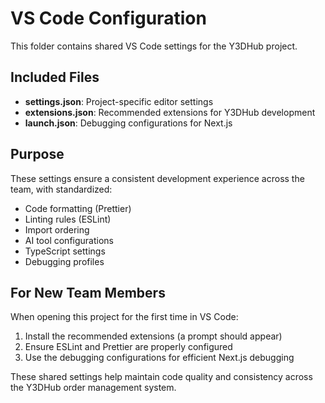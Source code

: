 # VS Code Configuration

This folder contains shared VS Code settings for the Y3DHub project.

## Included Files

- **settings.json**: Project-specific editor settings
- **extensions.json**: Recommended extensions for Y3DHub development
- **launch.json**: Debugging configurations for Next.js

## Purpose

These settings ensure a consistent development experience across the team, with standardized:

- Code formatting (Prettier)
- Linting rules (ESLint)
- Import ordering
- AI tool configurations
- TypeScript settings
- Debugging profiles

## For New Team Members

When opening this project for the first time in VS Code:

1. Install the recommended extensions (a prompt should appear)
2. Ensure ESLint and Prettier are properly configured
3. Use the debugging configurations for efficient Next.js debugging

These shared settings help maintain code quality and consistency across the Y3DHub order management system.
